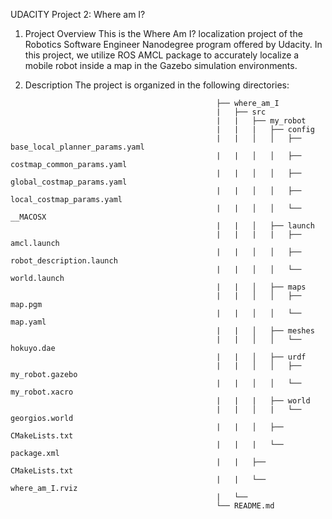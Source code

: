 UDACITY Project 2: Where am I?

1. Project Overview
This is the Where Am I? localization project of the Robotics Software Engineer Nanodegree program offered by Udacity. In this project, we utilize ROS AMCL package to accurately localize a mobile robot inside a map in the Gazebo simulation environments.

2. Description
The project is organized in the following directories:
```                                                      
                                              ├── where_am_I
                                              |   ├── src
                                              |   |   ├── my_robot
                                              |   |   |   ├── config
                                              |   |   │   │   ├── base_local_planner_params.yaml
                                              |   |   │   │   ├── costmap_common_params.yaml
                                              |   |   │   │   ├── global_costmap_params.yaml
                                              |   |   │   │   ├── local_costmap_params.yaml
                                              |   |   │   │   └── __MACOSX
                                              |   |   │   ├── launch
                                              |   |   |   |   ├── amcl.launch
                                              |   |   │   │   ├── robot_description.launch
                                              |   |   │   │   └── world.launch
                                              |   |   │   ├── maps
                                              |   |   │   │   ├── map.pgm
                                              |   |   │   │   └── map.yaml
                                              |   |   │   ├── meshes
                                              |   |   │   │   └── hokuyo.dae
                                              |   |   │   ├── urdf
                                              |   |   │   │   ├── my_robot.gazebo
                                              |   |   │   │   └── my_robot.xacro
                                              |   |   |   ├── world
                                              |   |   │   |   └── georgios.world
                                              |   |   │   ├── CMakeLists.txt
                                              |   |   |   └── package.xml
                                              |   |   ├── CMakeLists.txt
                                              |   |   └── where_am_I.rviz
                                              |   └── 
                                              └── README.md 
   

  ```
